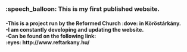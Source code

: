 <h3> :speech_balloon: This is my first published website.</h3>
<h4><b>   
      -This is a project run by the Reformed Church :dove: in Köröstárkány.<br>
      -I am constantly developing and updating the website.<br>
      -Can be found on the following link: <br>
      :eyes: http://www.reftarkany.hu/
</b></h4>
